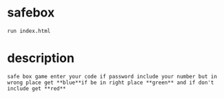 # safebox
```run index.html```
# description
```safe box game enter your code if password include your number but in wrong place get **blue**if be in right place **green** and if don't include get **red**```
